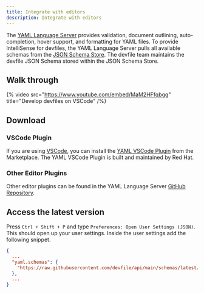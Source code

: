 ```yaml
---
title: Integrate with editors
description: Integrate with editors
---
```


The [YAML Language Server](https://github.com/redhat-developer/yaml-language-server) provides validation, document outlining, auto-completion, hover support, and formatting for YAML files. To provide IntelliSense for devfiles, the YAML Language Server pulls all available schemas from the [JSON Schema Store](https://www.schemastore.org/json/). The devfile team maintains the devfile JSON Schema stored within the JSON Schema Store.

## Walk through

{% video src="https://www.youtube.com/embed/MaM2HFfqbgg" title="Develop devfiles on VSCode" /%}

## Download

### VSCode Plugin

If you are using [VSCode](https://code.visualstudio.com/), you can install the [YAML VSCode Plugin](https://marketplace.visualstudio.com/items?itemName=redhat.vscode-yaml) from the Marketplace. The YAML VSCode Plugin is built and maintained by Red Hat.

### Other Editor Plugins

Other editor plugins can be found in the YAML Language Server [GitHub Repository](https://github.com/redhat-developer/yaml-language-server#clients).

## Access the latest version

Press `Ctrl + Shift + P` and type `Preferences: Open User Settings (JSON)`. This should open up your user settings. Inside the user settings add the following snippet.

```json {% filename="settings.json" %}
{
  ...
  "yaml.schemas": {
    "https://raw.githubusercontent.com/devfile/api/main/schemas/latest/devfile.json": "devfile.yaml"
  },
  ...
}

```
